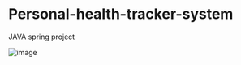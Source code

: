 # Personal-health-tracker-system
JAVA spring project

<img alt="image" src="https://github.com/KristiyanBogdanov/Personal-health-tracker-system/blob/main/db_relationships.png">
